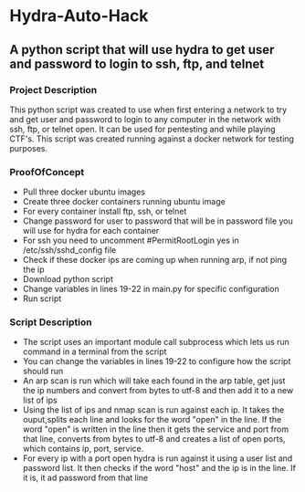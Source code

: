 # Hydra-Auto-Hack

## A python script that will use hydra to get user and password to login to ssh, ftp, and telnet

### Project Description

This python script was created to use when first entering a network to try and get user and password to login to any computer in the network with ssh, ftp, or telnet open. It can be used for pentesting and while playing CTF's. This script was created running against a docker network for testing purposes.

### ProofOfConcept

- Pull three docker ubuntu images 
- Create three docker containers running ubuntu image
- For every container install ftp, ssh, or telnet
- Change password for user to password that will be in password file you will use for hydra for each container
- For ssh you need to uncomment #PermitRootLogin yes in /etc/ssh/sshd_config file
- Check if these docker ips are coming up when running arp, if not ping the ip
- Download python script 
- Change variables in lines 19-22 in main.py for specific configuration
- Run script

### Script Description

- The script uses an important module call subprocess which lets us run command in a terminal from the script
- You can change the variables in lines 19-22 to configure how the script should run
- An arp scan is run which will take each found in the arp table, get just the ip numbers and convert from bytes to utf-8 and then add it to a new list of ips
- Using the list of ips and nmap scan is run against each ip. It takes the ouput,splits each line and looks for the word "open" in the line. If the word "open" is written in the line then it gets the service and port from that line, converts from bytes to utf-8 and creates a list of open ports, which contains ip, port, service.
- For every ip with a port open hydra is run against it using a user list and password list. It then checks if the word "host" and the ip is in the line. If it is, it               ad password from that line 



